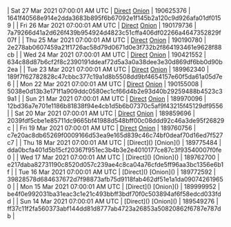 | Sat 27 Mar 2021 07:00:01 AM UTC | [Direct](https://oshi.at/faNSAR) [Onion](http://oshiatwowvdbshka.onion/faNSAR) | 190625376 | 1641f40568e914e2dda3683b895f6b67092e1f145b2a120c9d926afa01df0159 | 
| Fri 26 Mar 2021 07:00:01 AM UTC | [Direct](https://oshi.at/BYnmWF) [Onion](http://oshiatwowvdbshka.onion/BYnmWF) | 190179736 | 7a79266d41a2d626f439b954924d4823c51cffa406df02266a4647352829f07f | 
| Thu 25 Mar 2021 07:00:01 AM UTC | [Direct](https://oshi.at/ohLcMP) [Onion](http://oshiatwowvdbshka.onion/ohLcMP) | 190190780 | 2e278ab0607459a21f1726ac58d79d0671d0e3f732b2f864193461e9628f88cb | 
| Wed 24 Mar 2021 07:00:01 AM UTC | [Direct](https://oshi.at/kJovDk) [Onion](http://oshiatwowvdbshka.onion/kJovDk) | 190421552 | 634c88d87b6cf2f8c2390191ddeaf72d5a3a0a38dee3e30d869df6bb0d90b2ea | 
| Tue 23 Mar 2021 07:00:01 AM UTC | [Direct](https://oshi.at/eHsWoX) [Onion](http://oshiatwowvdbshka.onion/eHsWoX) | 189962340 | 189f7f62782828c47cbbc377c19a1d8b5508dd9bf4654157e60f5da61a05d7e6 | 
| Mon 22 Mar 2021 07:00:01 AM UTC | [Direct](https://oshi.at/oTsRvE) [Onion](http://oshiatwowvdbshka.onion/oTsRvE) | 190155008 | 5038e0d13b3e171f1a909ddc0580ec1cf66d4b2e93d40b29259488b4523c39a1 | 
| Sun 21 Mar 2021 07:00:01 AM UTC | [Direct](https://oshi.at/kJmkFB) [Onion](http://oshiatwowvdbshka.onion/kJmkFB) | 189970096 | 12bd36a7e701e1186b81838f94e4cb1d5b6b07370c5af9f43215f45129df9556 | 
| Sat 20 Mar 2021 07:00:01 AM UTC | [Direct](https://oshi.at/pDbrdV) [Onion](http://oshiatwowvdbshka.onion/pDbrdV) | 189859696 | 2039fdf5cbe1e85711dc9665bf41988d548bff00c08ddd92c46a3de95f26829c | 
| Fri 19 Mar 2021 07:00:01 AM UTC | [Direct](https://oshi.at/NmjKfr) [Onion](http://oshiatwowvdbshka.onion/NmjKfr) | 189760756 | c7e20ac8db65269f0009166d53ea9e165d839c46c74bf0deaf70d16ed7f527c7 | 
| Thu 18 Mar 2021 07:00:01 AM UTC | [Direct](</body></html>) [Onion](</body></html>) | 189775484 | dda0bcfa401d5b15cf20367f951ec3b4b3e2e4010177ce87c3f93540007f0fe0 | 
| Wed 17 Mar 2021 07:00:01 AM UTC | [Direct](</body></html>) [Onion](</body></html>) | 189762700 | e217daba82731190c8520d057c239ae4c8ca04a76cfde5ff96aa3bc1356e6b1f | 
| Tue 16 Mar 2021 07:00:01 AM UTC | [Direct](</body></html>) [Onion](</body></html>) | 189772592 | 39828578d684637672d7f98873afb75d9118fab462df51e1a1da090742619650 | 
| Mon 15 Mar 2021 07:00:01 AM UTC | [Direct](</body></html>) [Onion](</body></html>) | 189999952 | be4f0e992031ba31eac3c1e21c493bbff3bdf70f0c503894af6f58edcd033fdd | 
| Sun 14 Mar 2021 07:00:01 AM UTC | [Direct](</body></html>) [Onion](</body></html>) | 189549276 | ff37c11f2fa560373abf144dd81d8777ab4723a26853a50820862f6787e787db | 
